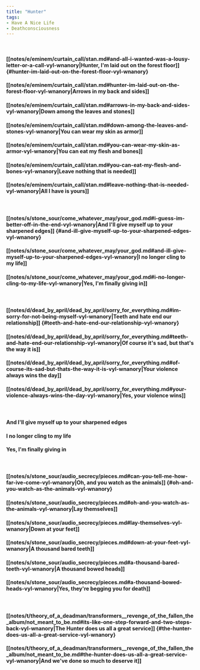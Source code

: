 ```yaml
---
title: "Hunter"
tags:
- Have A Nice Life
- Deathconsciousness
---
```

&nbsp;
#### [[notes/e/eminem/curtain_call/stan.md#and-all-i-wanted-was-a-lousy-letter-or-a-call-vyl-wnanory|Hunter, I'm laid out on the forest floor]] {#hunter-im-laid-out-on-the-forest-floor-vyl-wnanory}
#### [[notes/e/eminem/curtain_call/stan.md#hunter-im-laid-out-on-the-forest-floor-vyl-wnanory|Arrows in my back and sides]]
#### [[notes/e/eminem/curtain_call/stan.md#arrows-in-my-back-and-sides-vyl-wnanory|Down among the leaves and stones]]
#### [[notes/e/eminem/curtain_call/stan.md#down-among-the-leaves-and-stones-vyl-wnanory|You can wear my skin as armor]]
#### [[notes/e/eminem/curtain_call/stan.md#you-can-wear-my-skin-as-armor-vyl-wnanory|You can eat my flesh and bones]]
#### [[notes/e/eminem/curtain_call/stan.md#you-can-eat-my-flesh-and-bones-vyl-wnanory|Leave nothing that is needed]]
#### [[notes/e/eminem/curtain_call/stan.md#leave-nothing-that-is-needed-vyl-wnanory|All I have is yours]]
&nbsp;
#### [[notes/s/stone_sour/come_whatever_may/your_god.md#i-guess-im-better-off-in-the-end-vyl-wnanory|And I'll give myself up to your sharpened edges]] {#and-ill-give-myself-up-to-your-sharpened-edges-vyl-wnanory}
#### [[notes/s/stone_sour/come_whatever_may/your_god.md#and-ill-give-myself-up-to-your-sharpened-edges-vyl-wnanory|I no longer cling to my life]]
#### [[notes/s/stone_sour/come_whatever_may/your_god.md#i-no-longer-cling-to-my-life-vyl-wnanory|Yes, I'm finally giving in]]
&nbsp;
#### [[notes/d/dead_by_april/dead_by_april/sorry_for_everything.md#im-sorry-for-not-being-myself-vyl-wnanory|Teeth and hate end our relationship]] {#teeth-and-hate-end-our-relationship-vyl-wnanory}
#### [[notes/d/dead_by_april/dead_by_april/sorry_for_everything.md#teeth-and-hate-end-our-relationship-vyl-wnanory|Of course it's sad, but that's the way it is]]
#### [[notes/d/dead_by_april/dead_by_april/sorry_for_everything.md#of-course-its-sad-but-thats-the-way-it-is-vyl-wnanory|Your violence always wins the day]]
#### [[notes/d/dead_by_april/dead_by_april/sorry_for_everything.md#your-violence-always-wins-the-day-vyl-wnanory|Yes, your violence wins]]
&nbsp;
#### And I'll give myself up to your sharpened edges
#### I no longer cling to my life
#### Yes, I'm finally giving in
&nbsp;
#### [[notes/s/stone_sour/audio_secrecy/pieces.md#can-you-tell-me-how-far-ive-come-vyl-wnanory|Oh, and you watch as the animals]] {#oh-and-you-watch-as-the-animals-vyl-wnanory}
#### [[notes/s/stone_sour/audio_secrecy/pieces.md#oh-and-you-watch-as-the-animals-vyl-wnanory|Lay themselves]]
#### [[notes/s/stone_sour/audio_secrecy/pieces.md#lay-themselves-vyl-wnanory|Down at your feet]]
#### [[notes/s/stone_sour/audio_secrecy/pieces.md#down-at-your-feet-vyl-wnanory|A thousand bared teeth]]
#### [[notes/s/stone_sour/audio_secrecy/pieces.md#a-thousand-bared-teeth-vyl-wnanory|A thousand bowed heads]]
#### [[notes/s/stone_sour/audio_secrecy/pieces.md#a-thousand-bowed-heads-vyl-wnanory|Yes, they're begging you for death]]
&nbsp;
#### [[notes/t/theory_of_a_deadman/transformers__revenge_of_the_fallen_the_album/not_meant_to_be.md#its-like-one-step-forward-and-two-steps-back-vyl-wnanory|The Hunter does us all a great service]] {#the-hunter-does-us-all-a-great-service-vyl-wnanory}
#### [[notes/t/theory_of_a_deadman/transformers__revenge_of_the_fallen_the_album/not_meant_to_be.md#the-hunter-does-us-all-a-great-service-vyl-wnanory|And we've done so much to deserve it]]
